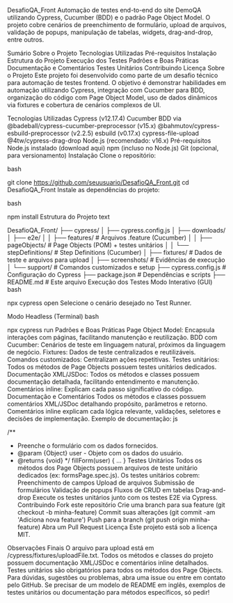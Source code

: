 DesafioQA_Front
Automação de testes end-to-end do site DemoQA utilizando Cypress, Cucumber (BDD) e o padrão Page Object Model.
O projeto cobre cenários de preenchimento de formulário, upload de arquivos, validação de popups, manipulação de tabelas, widgets, drag-and-drop, entre outros.

Sumário
Sobre o Projeto
Tecnologias Utilizadas
Pré-requisitos
Instalação
Estrutura do Projeto
Execução dos Testes
Padrões e Boas Práticas
Documentação e Comentários
Testes Unitários
Contribuindo
Licença
Sobre o Projeto
Este projeto foi desenvolvido como parte de um desafio técnico para automação de testes frontend. O objetivo é demonstrar habilidades em automação utilizando Cypress, integração com Cucumber para BDD, organização do código com Page Object Model, uso de dados dinâmicos via fixtures e cobertura de cenários complexos de UI.

Tecnologias Utilizadas
Cypress (v12.17.4)
Cucumber BDD via @badeball/cypress-cucumber-preprocessor (v15.x)
@bahmutov/cypress-esbuild-preprocessor (v2.2.5)
esbuild (v0.17.x)
cypress-file-upload
@4tw/cypress-drag-drop
Node.js (recomendado: v16.x)
Pré-requisitos
Node.js instalado (download aqui)
npm (incluso no Node.js)
Git (opcional, para versionamento)
Instalação
Clone o repositório:

bash

git clone https://github.com/seuusuario/DesafioQA_Front.git
cd DesafioQA_Front
Instale as dependências do projeto:

bash

npm install
Estrutura do Projeto
text

DesafioQA_Front/
├── cypress/
│   ├── cypress.config.js
│   ├── downloads/
│   ├── e2e/
│   │   ├── features/           # Arquivos .feature (Cucumber)
│   │   ├── pageObjects/        # Page Objects (POM) + testes unitários
│   │   └── stepDefinitions/    # Step Definitions (Cucumber)
│   ├── fixtures/               # Dados de teste e arquivos para upload
│   ├── screenshots/            # Evidências de execução
│   └── support/                # Comandos customizados e setup
├── cypress.config.js           # Configuração do Cypress
├── package.json                # Dependências e scripts
├── README.md                   # Este arquivo
Execução dos Testes
Modo Interativo (GUI)
bash

npx cypress open
Selecione o cenário desejado no Test Runner.

Modo Headless (Terminal)
bash

npx cypress run
Padrões e Boas Práticas
Page Object Model:
Encapsula interações com páginas, facilitando manutenção e reutilização.
BDD com Cucumber:
Cenários de teste em linguagem natural, próximos da linguagem de negócio.
Fixtures:
Dados de teste centralizados e reutilizáveis.
Comandos customizados:
Centralizam ações repetitivas.
Testes unitários:
Todos os métodos de Page Objects possuem testes unitários dedicados.
Documentação XML/JSDoc:
Todos os métodos e classes possuem documentação detalhada, facilitando entendimento e manutenção.
Comentários inline:
Explicam cada passo significativo do código.
Documentação e Comentários
Todos os métodos e classes possuem comentários XML/JSDoc detalhando propósito, parâmetros e retorno.
Comentários inline explicam cada lógica relevante, validações, seletores e decisões de implementação.
Exemplo de documentação:
js

/**
 * Preenche o formulário com os dados fornecidos.
 * @param {Object} user - Objeto com os dados do usuário.
 * @returns {void}
 */
fillForm(user) { ... }
Testes Unitários
Todos os métodos dos Page Objects possuem arquivos de teste unitário dedicados (ex: formsPage.spec.js).
Os testes unitários cobrem:
Preenchimento de campos
Upload de arquivos
Submissão de formulários
Validação de popups
Fluxos de CRUD em tabelas
Drag-and-drop
Execute os testes unitários junto com os testes E2E via Cypress.
Contribuindo
Fork este repositório
Crie uma branch para sua feature (git checkout -b minha-feature)
Commit suas alterações (git commit -am 'Adiciona nova feature')
Push para a branch (git push origin minha-feature)
Abra um Pull Request
Licença
Este projeto está sob a licença MIT.

Observações Finais
O arquivo para upload está em /cypress/fixtures/uploadFile.txt.
Todos os métodos e classes do projeto possuem documentação XML/JSDoc e comentários inline detalhados.
Testes unitários são obrigatórios para todos os métodos dos Page Objects.
Para dúvidas, sugestões ou problemas, abra uma issue ou entre em contato pelo GitHub.
Se precisar de um modelo de README em inglês, exemplos de testes unitários ou documentação para métodos específicos, só pedir!